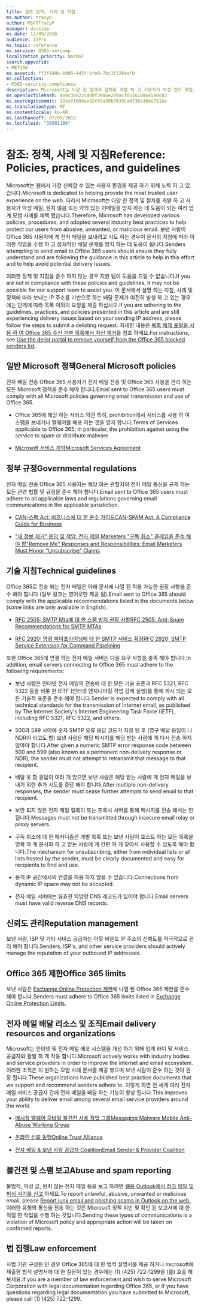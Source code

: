 ```yaml
---
title: 참조 정책, 사례 및 지침
ms.author: tracyp
author: MSFTTracyP
manager: dansimp
ms.date: 12/09/2016
audience: ITPro
ms.topic: reference
ms.service: O365-seccomp
localization_priority: Normal
search.appverid:
- MET150
ms.assetid: ff3f140b-b005-445f-bfe0-7bc3f328aaf0
ms.collection:
- M365-security-compliance
description: Microsoft는 다양 한 정책과 절차를 개발 하 고 사용자가 악성 전자 메일, 원치 않는 이메일 또는 악의적으로 보호 하는 데 도움이 되는 몇 가지 업계 모범 사례를 채택 했습니다.
ms.openlocfilehash: 4a9c38822c4d0f3e06e209acf021618864540c83
ms.sourcegitcommit: 32ecff689ae32c59a39b7633ca0f36a304e7516e
ms.translationtype: MT
ms.contentlocale: ko-KR
ms.lasthandoff: 07/09/2019
ms.locfileid: "35601186"
---
```

# <a name="reference-policies-practices-and-guidelines"></a><span data-ttu-id="fd7ff-103">참조: 정책, 사례 및 지침</span><span class="sxs-lookup"><span data-stu-id="fd7ff-103">Reference: Policies, practices, and guidelines</span></span>
  
<span data-ttu-id="fd7ff-104">Microsoft는 웹에서 가장 신뢰할 수 있는 사용자 환경을 제공 하기 위해 노력 하 고 있습니다.</span><span class="sxs-lookup"><span data-stu-id="fd7ff-104">Microsoft is dedicated to helping provide the most trusted user experience on the web.</span></span> <span data-ttu-id="fd7ff-105">따라서 Microsoft는 다양 한 정책 및 절차를 개발 하 고 사용자가 악성 메일, 원치 않음 또는 악의 있는 이메일을 방지 하는 데 도움이 되는 여러 업계 모범 사례를 채택 했습니다.</span><span class="sxs-lookup"><span data-stu-id="fd7ff-105">Therefore, Microsoft has developed various policies, procedures, and adopted several industry best practices to help protect our users from abusive, unwanted, or malicious email.</span></span> <span data-ttu-id="fd7ff-106">보낸 사람이 Office 365 사용자에 게 전자 메일을 보내려고 시도 하는 경우이 문서의 지침에 따라 이러한 작업을 수행 하 고 잠재적인 배달 문제를 방지 하는 데 도움이 됩니다.</span><span class="sxs-lookup"><span data-stu-id="fd7ff-106">Senders attempting to send email to Office 365 users should ensure they fully understand and are following the guidance in this article to help in this effort and to help avoid potential delivery issues.</span></span>
  
<span data-ttu-id="fd7ff-107">이러한 정책 및 지침을 준수 하지 않는 경우 지원 팀이 도움을 드릴 수 없습니다.</span><span class="sxs-lookup"><span data-stu-id="fd7ff-107">If you are not in compliance with these policies and guidelines, it may not be possible for our support team to assist you.</span></span> <span data-ttu-id="fd7ff-108">이 문서에서 설명 하는 지침, 사례 및 정책에 따라 보내는 IP 주소를 기반으로 하는 배달 문제가 여전히 발생 하 고 있는 경우에는 단계에 따라 목록 이외의 요청을 제출 하십시오.</span><span class="sxs-lookup"><span data-stu-id="fd7ff-108">If you are adhering to the guidelines, practices, and policies presented in this article and are still experiencing delivery issues based on your sending IP address, please follow the steps to submit a delisting request.</span></span> <span data-ttu-id="fd7ff-109">자세한 내용은 [목록 해제 포털을 사용 하 여 Office 365 수신 거부 목록에서 자신 제거](use-the-delist-portal-to-remove-yourself-from-the-office-365-blocked-senders-lis.md)를 참조 하세요.</span><span class="sxs-lookup"><span data-stu-id="fd7ff-109">For instructions, see [Use the delist portal to remove yourself from the Office 365 blocked senders list](use-the-delist-portal-to-remove-yourself-from-the-office-365-blocked-senders-lis.md).</span></span>
  
## <a name="general-microsoft-policies"></a><span data-ttu-id="fd7ff-110">일반 Microsoft 정책</span><span class="sxs-lookup"><span data-stu-id="fd7ff-110">General Microsoft policies</span></span>
<span data-ttu-id="fd7ff-111"><a name="GenMsftPolicies"> </a></span><span class="sxs-lookup"><span data-stu-id="fd7ff-111"></span></span>

<span data-ttu-id="fd7ff-112">전자 메일 전송 Office 365 사용자가 전자 메일 전송 및 Office 365 사용을 관리 하는 모든 Microsoft 정책을 준수 해야 합니다.</span><span class="sxs-lookup"><span data-stu-id="fd7ff-112">Email sent to Office 365 users must comply with all Microsoft policies governing email transmission and use of Office 365.</span></span>
  
- <span data-ttu-id="fd7ff-113">Office 365에 해당 하는 서비스 약관 특히, prohibition에서 서비스를 사용 하 여 스팸을 보내거나 맬웨어를 배포 하는 것을 방지 합니다.</span><span class="sxs-lookup"><span data-stu-id="fd7ff-113">Terms of Services applicable to Office 365; in particular, the prohibition against using the service to spam or distribute malware</span></span>
    
- [<span data-ttu-id="fd7ff-114">Microsoft 서비스 계약</span><span class="sxs-lookup"><span data-stu-id="fd7ff-114">Microsoft Services Agreement</span></span>](https://www.microsoft.com/servicesagreement/)
    
## <a name="governmental-regulations"></a><span data-ttu-id="fd7ff-115">정부 규정</span><span class="sxs-lookup"><span data-stu-id="fd7ff-115">Governmental regulations</span></span>
<span data-ttu-id="fd7ff-116"><a name="GovtRegulations"> </a></span><span class="sxs-lookup"><span data-stu-id="fd7ff-116"></span></span>

<span data-ttu-id="fd7ff-117">전자 메일 전송 Office 365 사용자는 해당 하는 관할지의 전자 메일 통신을 규제 하는 모든 관련 법률 및 규정을 준수 해야 합니다.</span><span class="sxs-lookup"><span data-stu-id="fd7ff-117">Email sent to Office 365 users must adhere to all applicable laws and regulations governing email communications in the applicable jurisdiction.</span></span>
  
- [<span data-ttu-id="fd7ff-118">CAN-스팸 Act: 비즈니스에 대 한 준수 가이드</span><span class="sxs-lookup"><span data-stu-id="fd7ff-118">CAN-SPAM Act: A Compliance Guide for Business</span></span>](https://www.ftc.gov/tips-advice/business-center/guidance/can-spam-act-compliance-guide-business)
    
- [<span data-ttu-id="fd7ff-119">"내 정보 제거" 응답 및 책임: 전자 메일 Marketers "구독 취소" 클레임을 준수 해야 함</span><span class="sxs-lookup"><span data-stu-id="fd7ff-119">"Remove Me" Responses and Responsibilities: Email Marketers Must Honor "Unsubscribe" Claims</span></span>](https://www.lawpublish.com/ftc-emai-marketers-unsubscribe-claims.mdl)
    
## <a name="technical-guidelines"></a><span data-ttu-id="fd7ff-120">기술 지침</span><span class="sxs-lookup"><span data-stu-id="fd7ff-120">Technical guidelines</span></span>
<span data-ttu-id="fd7ff-121"><a name="TechGuidelines"> </a></span><span class="sxs-lookup"><span data-stu-id="fd7ff-121"></span></span>

<span data-ttu-id="fd7ff-122">Office 365로 전송 되는 전자 메일은 아래 문서에 나열 된 적용 가능한 권장 사항을 준수 해야 합니다 (일부 링크는 영어로만 제공 됨).</span><span class="sxs-lookup"><span data-stu-id="fd7ff-122">Email sent to Office 365 should comply with the applicable recommendations listed in the documents below (some links are only available in English).</span></span>
  
- [<span data-ttu-id="fd7ff-123">RFC 2505: SMTP Mta에 대 한 스팸 방지 권장 사항</span><span class="sxs-lookup"><span data-stu-id="fd7ff-123">RFC 2505: Anti-Spam Recommendations for SMTP MTAs</span></span>](https://www.ietf.org/rfc/rfc2505.txt)
    
- [<span data-ttu-id="fd7ff-124">RFC 2920: 명령 파이프라이닝에 대 한 SMTP 서비스 확장</span><span class="sxs-lookup"><span data-stu-id="fd7ff-124">RFC 2920: SMTP Service Extension for Command Pipelining</span></span>](https://www.ietf.org/rfc/rfc2920.txt)
    
<span data-ttu-id="fd7ff-125">또한 Office 365에 연결 하는 전자 메일 서버는 다음 요구 사항을 충족 해야 합니다.</span><span class="sxs-lookup"><span data-stu-id="fd7ff-125">In addition, email servers connecting to Office 365 must adhere to the following requirements:</span></span>
  
- <span data-ttu-id="fd7ff-126">보낸 사람은 인터넷 전자 메일의 전송에 대 한 모든 기술 표준과 RFC 5321, RFC 5322 등을 비롯 한 IETF (인터넷 엔지니어링 작업 강제 실행)를 통해 게시 되는 모든 기술적 표준을 준수 해야 합니다.</span><span class="sxs-lookup"><span data-stu-id="fd7ff-126">Sender is expected to comply with all technical standards for the transmission of Internet email, as published by The Internet Society's Internet Engineering Task Force (IETF), including RFC 5321, RFC 5322, and others.</span></span> 
    
- <span data-ttu-id="fd7ff-127">500과 599 사이에 숫자 SMTP 오류 응답 코드가 지정 된 후 (영구 배달 응답이 나 NDR이 라고도 함) 보낸 사람은 해당 메시지를 해당 받는 사람에 게 다시 전송 하지 않아야 합니다.</span><span class="sxs-lookup"><span data-stu-id="fd7ff-127">After given a numeric SMTP error response code between 500 and 599 (also known as a permanent non-delivery response or NDR), the sender must not attempt to retransmit that message to that recipient.</span></span>
    
- <span data-ttu-id="fd7ff-128">배달 못 함 응답이 여러 개 있으면 보낸 사람은 해당 받는 사람에 게 전자 메일을 보내기 위한 추가 시도를 중단 해야 합니다.</span><span class="sxs-lookup"><span data-stu-id="fd7ff-128">After multiple non-delivery responses, the sender must cease further attempts to send email to that recipient.</span></span>
    
- <span data-ttu-id="fd7ff-129">보안 되지 않은 전자 메일 릴레이 또는 프록시 서버를 통해 메시지를 전송 해서는 안 됩니다.</span><span class="sxs-lookup"><span data-stu-id="fd7ff-129">Messages must not be transmitted through insecure email relay or proxy servers.</span></span>
    
- <span data-ttu-id="fd7ff-130">구독 취소에 대 한 메커니즘은 개별 목록 또는 보낸 사람이 호스트 하는 모든 목록을 명확 하 게 문서화 하 고 받는 사람에 게 간편 하 게 찾아서 사용할 수 있도록 해야 합니다.</span><span class="sxs-lookup"><span data-stu-id="fd7ff-130">The mechanism for unsubscribing, either from individual lists or all lists hosted by the sender, must be clearly documented and easy for recipients to find and use.</span></span>
    
- <span data-ttu-id="fd7ff-131">동적 IP 공간에서의 연결을 허용 하지 않을 수 있습니다.</span><span class="sxs-lookup"><span data-stu-id="fd7ff-131">Connections from dynamic IP space may not be accepted.</span></span>
    
- <span data-ttu-id="fd7ff-132">전자 메일 서버에는 유효한 역방향 DNS 레코드가 있어야 합니다.</span><span class="sxs-lookup"><span data-stu-id="fd7ff-132">Email servers must have valid reverse DNS records.</span></span>
    
## <a name="reputation-management"></a><span data-ttu-id="fd7ff-133">신뢰도 관리</span><span class="sxs-lookup"><span data-stu-id="fd7ff-133">Reputation management</span></span>
<span data-ttu-id="fd7ff-134"><a name="RepManagement"> </a></span><span class="sxs-lookup"><span data-stu-id="fd7ff-134"></span></span>

<span data-ttu-id="fd7ff-135">보낸 사람, ISP 및 기타 서비스 공급자는 아웃 바운드 IP 주소의 신뢰도를 적극적으로 관리 해야 합니다.</span><span class="sxs-lookup"><span data-stu-id="fd7ff-135">Senders, ISP's, and other service providers should actively manage the reputation of your outbound IP addresses.</span></span>
  
## <a name="office-365-limits"></a><span data-ttu-id="fd7ff-136">Office 365 제한</span><span class="sxs-lookup"><span data-stu-id="fd7ff-136">Office 365 limits</span></span>
<span data-ttu-id="fd7ff-137"><a name="sectionSection4"> </a></span><span class="sxs-lookup"><span data-stu-id="fd7ff-137"></span></span>

<span data-ttu-id="fd7ff-138">보낸 사람은 [Exchange Online Protection 제한](https://technet.microsoft.com/library/exchange-online-protection-limits.aspx)에 나열 된 Office 365 제한을 준수 해야 합니다.</span><span class="sxs-lookup"><span data-stu-id="fd7ff-138">Senders must adhere to Office 365 limits listed in [Exchange Online Protection Limits](https://technet.microsoft.com/library/exchange-online-protection-limits.aspx).</span></span>
  
## <a name="email-delivery-resources-and-organizations"></a><span data-ttu-id="fd7ff-139">전자 메일 배달 리소스 및 조직</span><span class="sxs-lookup"><span data-stu-id="fd7ff-139">Email delivery resources and organizations</span></span>
<span data-ttu-id="fd7ff-140"><a name="sectionSection5"> </a></span><span class="sxs-lookup"><span data-stu-id="fd7ff-140"></span></span>

<span data-ttu-id="fd7ff-141">Microsoft는 인터넷 및 전자 메일 에코 시스템을 개선 하기 위해 업계 바디 및 서비스 공급자와 활발 하 게 작동 합니다.</span><span class="sxs-lookup"><span data-stu-id="fd7ff-141">Microsoft actively works with industry bodies and service providers in order to improve the internet and email ecosystem.</span></span> <span data-ttu-id="fd7ff-142">이러한 조직은 지 원하는 모범 사례 문서를 제공 했으며 보낸 사람이 준수 하는 것이 권장 됩니다.</span><span class="sxs-lookup"><span data-stu-id="fd7ff-142">These organizations have published best practice documents that we support and recommend senders adhere to.</span></span> <span data-ttu-id="fd7ff-143">이렇게 하면 전 세계 여러 전자 메일 서비스 공급자 간에 전자 메일을 배달 하는 기능이 향상 됩니다.</span><span class="sxs-lookup"><span data-stu-id="fd7ff-143">This improves your ability to deliver email among several email service providers around the world.</span></span>
  
- [<span data-ttu-id="fd7ff-144">메시징 맬웨어 모바일 불건전 사용 작업 그룹</span><span class="sxs-lookup"><span data-stu-id="fd7ff-144">Messaging Malware Mobile Anti-Abuse Working Group</span></span>](https://www.m3aawg.org/)
    
- [<span data-ttu-id="fd7ff-145">온라인 신뢰 동맹</span><span class="sxs-lookup"><span data-stu-id="fd7ff-145">Online Trust Alliance </span></span>](https://www.otalliance.org/resources)
    
- [<span data-ttu-id="fd7ff-146">전자 메일 &amp; 보낸 사람 공급자 Coalition</span><span class="sxs-lookup"><span data-stu-id="fd7ff-146">Email Sender &amp; Provider Coalition</span></span>](http://www.espcoalition.org/)
    
## <a name="abuse-and-spam-reporting"></a><span data-ttu-id="fd7ff-147">불건전 및 스팸 보고</span><span class="sxs-lookup"><span data-stu-id="fd7ff-147">Abuse and spam reporting</span></span>
<span data-ttu-id="fd7ff-148"><a name="AbuseSpamReports"> </a></span><span class="sxs-lookup"><span data-stu-id="fd7ff-148"></span></span>

<span data-ttu-id="fd7ff-149">불법적, 악성 글, 원치 않는 전자 메일 등을 보고 하려면 [웹용 Outlook에서 정크 메일 및 피싱 사기를 신고 ](report-junk-email-and-phishing-scams-in-outlook-on-the-web-eop.md)하세요.</span><span class="sxs-lookup"><span data-stu-id="fd7ff-149">To report unlawful, abusive, unwanted or malicious email, please [Report junk email and phishing scams in Outlook on the web ](report-junk-email-and-phishing-scams-in-outlook-on-the-web-eop.md).</span></span> <span data-ttu-id="fd7ff-150">이러한 유형의 통신을 전송 하는 것은 Microsoft 정책 위반 및 확인 된 보고서에 대 한 적절 한 작업을 수행 하는 것입니다.</span><span class="sxs-lookup"><span data-stu-id="fd7ff-150">Sending these types of communications is a violation of Microsoft policy and appropriate action will be taken on confirmed reports.</span></span>
  
## <a name="law-enforcement"></a><span data-ttu-id="fd7ff-151">법 집행</span><span class="sxs-lookup"><span data-stu-id="fd7ff-151">Law enforcement</span></span>
<span data-ttu-id="fd7ff-152"><a name="sectionSection7"> </a></span><span class="sxs-lookup"><span data-stu-id="fd7ff-152"></span></span>

<span data-ttu-id="fd7ff-153">사법 기관 구성원 인 경우 Office 365에 대 한 법적 설명서를 제공 하거나 microsoft에 제출한 법적 설명서에 대 한 질문이 있는 경우에는 (1) (425) 722-1299을 (를) 호출 해 보세요.</span><span class="sxs-lookup"><span data-stu-id="fd7ff-153">If you are a member of law enforcement and wish to serve Microsoft Corporation with legal documentation regarding Office 365, or if you have questions regarding legal documentation you have submitted to Microsoft, please call (1) (425) 722-1299.</span></span>
  

